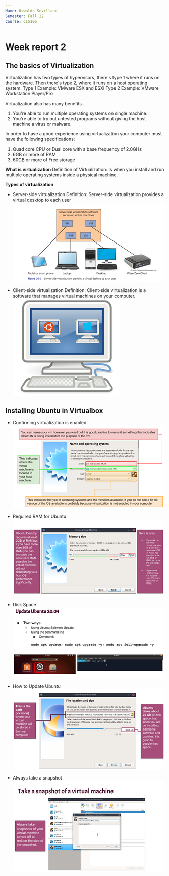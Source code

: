 ```yaml
---
Name: Oswaldo Sevillano
Semester: Fall 22
Course: CIS106
---
```


# Week report 2

## The basics of Virtualization 
Virtualization has two types of hypervisors, there's type 1 where it runs on the hardware. Then there's type 2, where it runs on a host operating system. 
Type 1 Example: VMware ESX and ESXi
Type 2 Example: VMware Workstation Player/Pro

Virtualization also has many benefits. 
1.  You're able to run multiple operating systems on single machine. 
2.  You're able to try out untested programs without giving the host machine a virus or malware. 

In order to have a good experience using virtualization your computer must have the following specifications:
1.  Quad core CPU or Dual core with a base frequency of 2.0GHz
2.  6GB or more of RAM
3.  60GB or more of Free storage
   


**What is virtualization**
Definition of Virtualization: Is when you install and run multiple operating systems inside a physical machine. 

**Types of virtualization** 
* Server-side virtualization
Definition: Server-side virtualization provides a virtual desktop to each user
![server side](serverside.png)

* Client-side virtualization
Definition: Client-side virtualization is a software that manages virtual machines on your computer. 
![clientside](clientside.png)


## Installing Ubuntu in Virtualbox 
* Confirming virtualization is enabled
![confirming](ubuntu1.png)

* Required RAM for Ubuntu
![RAM](ubuntu2.png)

* Disk Space
![Disk space](ubuntu4.png)

* How to Update Ubuntu
![update](ubuntu3.png)

* Always take a snapshot
![snapshot](ubuntu5.png)

